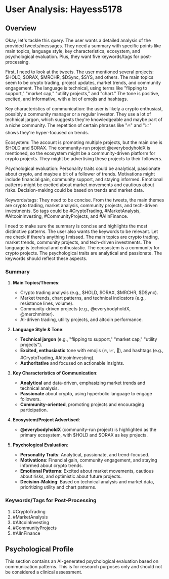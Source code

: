 # User Analysis: Hayess5178

## Overview

<think>
Okay, let's tackle this query. The user wants a detailed analysis of the provided tweets/messages. They need a summary with specific points like main topics, language style, key characteristics, ecosystem, and psychological evaluation. Plus, they want five keywords/tags for post-processing.

First, I need to look at the tweets. The user mentioned several projects: $HOLD, $ORAX, $MRCHR, $DSync, $SYS, and others. The main topics seem to be crypto trading, project updates, market trends, and community engagement. The language is technical, using terms like "flipping to support," "market cap," "utility projects," and "chart." The tone is positive, excited, and informative, with a lot of emojis and hashtags.

Key characteristics of communication: the user is likely a crypto enthusiast, possibly a community manager or a regular investor. They use a lot of technical jargon, which suggests they're knowledgeable and maybe part of a niche community. The repetition of certain phrases like "🔥" and "📈" shows they're hyper-focused on trends.

Ecosystem: The account is promoting multiple projects, but the main one is $HOLD and $ORAX. The community-run project @everybodyholdX is mentioned, so the ecosystem might be a community-driven platform for crypto projects. They might be advertising these projects to their followers.

Psychological evaluation: Personality traits could be analytical, passionate about crypto, and maybe a bit of a follower of trends. Motivations might include financial gain, community support, and staying informed. Emotional patterns might be excited about market movements and cautious about risks. Decision-making could be based on trends and market data.

Keywords/tags: They need to be concise. From the tweets, the main themes are crypto trading, market analysis, community projects, and tech-driven investments. So tags could be #CryptoTrading, #MarketAnalysis, #AltcoinInvesting, #CommunityProjects, and #AIInFinance.

I need to make sure the summary is concise and highlights the most distinctive patterns. The user also wants the keywords to be relevant. Let me check if there's anything I missed. The main topics are crypto trading, market trends, community projects, and tech-driven investments. The language is technical and enthusiastic. The ecosystem is a community for crypto projects. The psychological traits are analytical and passionate. The keywords should reflect these aspects.
</think>

### **Summary**  
1. **Main Topics/Themes**:  
   - Crypto trading analysis (e.g., $HOLD, $ORAX, $MRCHR, $DSync).  
   - Market trends, chart patterns, and technical indicators (e.g., resistance lines, volume).  
   - Community-driven projects (e.g., @everybodyholdX, @merchminter).  
   - AI-driven trading, utility projects, and altcoin performance.  

2. **Language Style & Tone**:  
   - **Technical jargon** (e.g., "flipping to support," "market cap," "utility projects").  
   - **Excited, enthusiastic** tone with emojis (🔥, 📈, 💪), and hashtags (e.g., #CryptoTrading, #AltcoinInvesting).  
   - **Authoritative** and focused on actionable insights.  

3. **Key Characteristics of Communication**:  
   - **Analytical** and data-driven, emphasizing market trends and technical analysis.  
   - **Passionate** about crypto, using hyperbolic language to engage followers.  
   - **Community-oriented**, promoting projects and encouraging participation.  

4. **Ecosystem/Project Advertised**:  
   - **@everybodyholdX** (community-run project) is highlighted as the primary ecosystem, with $HOLD and $ORAX as key projects.  

5. **Psychological Evaluation**:  
   - **Personality Traits**: Analytical, passionate, and trend-focused.  
   - **Motivations**: Financial gain, community engagement, and staying informed about crypto trends.  
   - **Emotional Patterns**: Excited about market movements, cautious about risks, and optimistic about future projects.  
   - **Decision-Making**: Based on technical analysis and market data, prioritizing utility and chart patterns.  

### **Keywords/Tags for Post-Processing**  
1. #CryptoTrading  
2. #MarketAnalysis  
3. #AltcoinInvesting  
4. #CommunityProjects  
5. #AIInFinance

## Psychological Profile

This section contains an AI-generated psychological evaluation based on communication patterns. This is for research purposes only and should not be considered a clinical assessment.